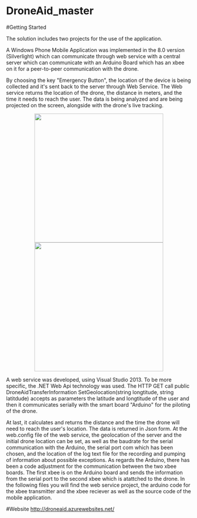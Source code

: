 # DroneAid_master

#Getting Started

The solution includes two projects for the use of the application. 

A Windows Phone Mobile Application was implemented in the 8.0 version (Silverlight) which can communicate through web service with a central server which can communicate with an Arduino Board which has an xbee on it for a peer-to-peer communication with the drone.

By choosing the key "Emergency Button", the location of the device is being collected and it's sent back to the server through Web Service. The Web service returns the location of the drone, the distance in meters, and the time it needs to reach the user. The data is being analyzed and are being projected on the screen, alongside with the drone's live tracking.

<p align="center">
  <img src="http://i.imgur.com/HXrNoOP.png" width="350"/>
  <img src="https://raw.githubusercontent.com/DroneAid/DroneAid_master/Photorealistic1.jpg" width="350"/>
</p>


A web service was developed, using Visual Studio 2013. To be more specific, the .NET Web Api technology was used.
The HTTP GET call public DroneAidTransferInformation SetGeolocation(string longtitude, string latitdude) accepts as parameters the latitude and longtitude of the user and then it  communicates serially with the smart board "Arduino" for the piloting of the drone.

At last, it calculates and returns the distance and the time the drone will need to reach the user's location. The data is returned in Json form. At the web.config file of the web service, the geolocation of the server and the initial drone location can be set, as well as the baudrate for the serial communication with the Arduino, the serial port com which has been chosen, and the location of the log text file for the recording and pumping of information about possible exceptions.
As regards the Arduino, there has been a code adjustment for the communication between the two xbee boards. The first xbee is on the Arduino board and sends the information from the serial port to the second xbee which is atattched to the drone. 
In the following files you will find the web service project, the arduino code for the xbee transmitter and the xbee reciever as well as the source code of the mobile application.

#Website
http://droneaid.azurewebsites.net/
